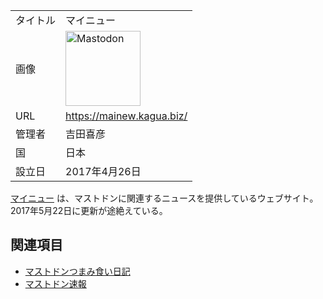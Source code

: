 <div>

|          |                                                                                                                                                                                                                                                                                                        |
|----------|--------------------------------------------------------------------------------------------------------------------------------------------------------------------------------------------------------------------------------------------------------------------------------------------------------|
| タイトル | マイニュー                                                                                                                                                                                                                                                                                             |
| 画像     | [<img src="/images/thumb/0/00/Mastodon_logo.png/120px-Mastodon_logo.png" srcset="/images/thumb/0/00/Mastodon_logo.png/180px-Mastodon_logo.png 1.5x, /images/0/00/Mastodon_logo.png 2x" width="120" height="120" alt="Mastodon" />](/%E3%83%95%E3%82%A1%E3%82%A4%E3%83%AB:Mastodon_logo.png "Mastodon") |
| URL      | <a href="https://mainew.kagua.biz/" rel="nofollow">https://mainew.kagua.biz/</a>                                                                                                                                                                                                                       |
| 管理者   | 吉田喜彦                                                                                                                                                                                                                                                                                               |
| 国       | 日本                                                                                                                                                                                                                                                                                                   |
| 設立日   | 2017年4月26日                                                                                                                                                                                                                                                                                          |

  
<a href="https://mainew.kagua.biz/" rel="nofollow">マイニュー</a> は、マストドンに関連するニュースを提供しているウェブサイト。2017年5月22日に更新が途絶えている。

## 関連項目

-   [マストドンつまみ食い日記](/%E3%83%9E%E3%82%B9%E3%83%88%E3%83%89%E3%83%B3%E3%81%A4%E3%81%BE%E3%81%BF%E9%A3%9F%E3%81%84%E6%97%A5%E8%A8%98 "マストドンつまみ食い日記")
-   [マストドン速報](/%E3%83%9E%E3%82%B9%E3%83%88%E3%83%89%E3%83%B3%E9%80%9F%E5%A0%B1 "マストドン速報")

</div>
